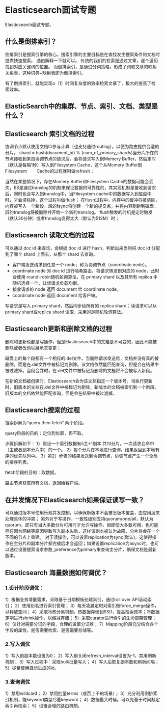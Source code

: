 # Elasticsearch面试专题
Elasticsearch面试专题。

## 什么是倒排索引？ 
倒排索引是搜索引擎的核心。搜索引擎的主要目标是在查找发生搜索条件的文档时提供快速搜索。
通俗解释一下就可以。
传统的我们的检索是通过文章，逐个遍历找到对应关键词的位置。
而倒排索引，是通过分词策略，形成了词和文章的映射关系表，这种词典+映射表即为倒排索引。

有了倒排索引，就能实现o（1）时间复杂度的效率检索文章了，极大的提高了检索效率。

## ElasticSearch中的集群、节点、索引、文档、类型是什么？

## Elasticsearch 索引文档的过程
协调节点默认使用文档ID参与计算（也支持通过routing），以便为路由提供合适的分片。
shard = hash(document_id) % (num_of_primary_shards)当分片所在的节点接收到来自协调节点的请求后，会将请求写入到Memory Buffer，然后定时（默认是每隔1秒）写入到Filesystem Cache，这个从Momery Buffer到Filesystem 　　Cache的过程就叫做refresh；

当然在某些情况下，存在Momery Buffer和Filesystem Cache的数据可能会丢失，ES是通过translog的机制来保证数据的可靠性的。其实现机制是接收到请求后，同时也会写入到translog中，当Filesystem cache中的数据写入到磁盘中时，才会清除掉，这个过程叫做flush；
在flush过程中，内存中的缓冲将被清除，内容被写入一个新段，段的fsync将创建一个新的提交点，并将内容刷新到磁盘，旧的translog将被删除并开始一个新的translog。
flush触发的时机是定时触发（默认30分钟）或者translog变得太大（默认为512M）时；

## Elasticsearch 读取文档的过程
可以通过 doc id 来查询，会根据 doc id 进行 hash，判断出来当时把 doc id 分配到了哪个 shard 上面去，从那个 shard 去查询。

* 客户端发送请求到任意一个 node，称为协调节点（coordinate node）。
* coordinate node 对 doc id 进行哈希路由，将请求转发到对应的 node，此时会使用 round-robin随机轮询算法，在 primary shard 以及其所有 replica 中随机选择一个，让读请求负载均衡。
* 接收请求的 node 返回 document 给 coordinate node。
* coordinate node 返回 document 给客户端。

写请求是写入 primary shard，然后同步给所有的 replica shard；读请求可以从 primary shard或replica shard 读取，采用的是随机轮询算法。

## Elasticsearch更新和删除文档的过程
删除和更新也都是写操作，但是Elasticsearch中的文档是不可变的，因此不能被删除或者改动以展示其变更；

磁盘上的每个段都有一个相应的.del文件。当删除请求发送后，文档并没有真的被删除，而是在.del文件中被标记为删除。该文档依然能匹配查询，但是会在结果中被过滤掉。当段合并时，在.del文件中被标记为删除的文档将不会被写入新段。

在新的文档被创建时，Elasticsearch会为该文档指定一个版本号，当执行更新时，旧版本的文档在.del文件中被标记为删除，新版本的文档被索引到一个新段。旧版本的文档依然能匹配查询，但是会在结果中被过滤掉。

## Elasticsearch搜索的过程
搜索拆解为“query then fetch” 两个阶段。

query阶段的目的：定位到位置，但不取。

步骤拆解如下：
1）假设一个索引数据有5主+1副本 共10分片，一次请求会命中（主或者副本分片中）的一个。
2）每个分片在本地进行查询，结果返回到本地有序的优先队列中。
3）第2）步骤的结果发送到协调节点，协调节点产生一个全局的排序列表。

fetch阶段的目的：取数据。

路由节点获取所有文档，返回给客户端。

## 在并发情况下Elasticsearch如果保证读写一致？
可以通过版本号使用乐观并发控制，以确保新版本不会被旧版本覆盖，由应用层来处理具体的冲突；
另外对于写操作，一致性级别支持quorum/one/all，默认为quorum，即只有当大多数分片可用时才允许写操作。但即使大多数可用，也可能存在因为网络等原因导致写入副本失败，这样该副本被认为故障，分片将会在一个不同的节点上重建。
对于读操作，可以设置replication为sync(默认)，这使得操作在主分片和副本分片都完成后才会返回；如果设置replication为async时，也可以通过设置搜索请求参数_preference为primary来查询主分片，确保文档是最新版本。

## Elasticsearch 海量数据如何调优？
### 1.设计阶段调优：
1）根据业务增量需求，采取基于日期模板创建索引，通过roll over API滚动索引；
2）使用别名进行索引管理；
3）每天凌晨定时对索引做force_merge操作，以释放空间；
4）采取冷热分离机制，热数据存储到SSD，提高检索效率；冷数据定期进行shrink操作，以缩减存储；
5）采取curator进行索引的生命周期管理；
6）仅针对需要分词的字段，合理的设置分词器；
7）Mapping阶段充分结合各个字段的属性，是否需要检索、是否需要存储等。

### 2.写入调优
1）写入前副本数设置为0；
2）写入前关闭refresh_interval设置为-1，禁用刷新机制；
3）写入过程中：采取bulk批量写入；
4）写入后恢复副本数和刷新间隔；
5）尽量使用自动生成的id。

### 3.查询调优
1）禁用wildcard；
2）禁用批量terms（成百上千的场景）；
3）充分利用倒排索引机制，能keyword类型尽量keyword；
4）数据量大时候，可以先基于时间敲定索引再检索；
5）设置合理的路由机制。
